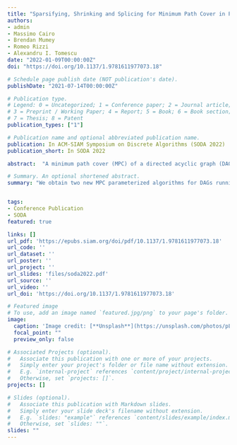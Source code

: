 ```yaml
---
title: "Sparsifying, Shrinking and Splicing for Minimum Path Cover in Parameterized Linear Time"
authors:
- admin
- Massimo Cairo
- Brendan Mumey
- Romeo Rizzi
- Alexandru I. Tomescu
date: "2022-01-09T00:00:00Z"
doi: "https://doi.org/10.1137/1.9781611977073.18"

# Schedule page publish date (NOT publication's date).
publishDate: "2021-07-14T00:00:00Z"

# Publication type.
# Legend: 0 = Uncategorized; 1 = Conference paper; 2 = Journal article;
# 3 = Preprint / Working Paper; 4 = Report; 5 = Book; 6 = Book section;
# 7 = Thesis; 8 = Patent
publication_types: ["1"]

# Publication name and optional abbreviated publication name.
publication: In ACM-SIAM Symposium on Discrete Algorithms (SODA 2022)
publication_short: In SODA 2022

abstract:  "A minimum path cover (MPC) of a directed acyclic graph (DAG) $G = (V,E)$ is a minimum-size set of paths that together cover all the vertices of the DAG. Computing an MPC is a basic polynomial problem, dating back to Dilworth's and Fulkerson's results in the 1950s. Since the size $k$ of an MPC (also known as the width) can be small in practical applications, research has also studied algorithms whose complexity is parameterized on $k$. We obtain two new MPC parameterized algorithms for DAGs running in time $O(k^2|V|\\log(|V|) + |E|)$ and $O(k^3|V| + |E|)$. We also obtain a parallel algorithm running in $O(k^2|V| + |E|)$ parallel steps and using $O(\\log(|V|))$ processors (in the PRAM model). Our latter two algorithms are the first solving the problem in parameterized linear time. Finally, we present an algorithm running in time $O(k^2|V|)$ for transforming any MPC to another MPC using less than $2|V|$ distinct edges, which we prove to be asymptotically tight. As such, we also obtain edge sparsification algorithms preserving the width of the DAG with the same running time as our MPC algorithms. At the core of all our algorithms we interleave the usage of three techniques: transitive sparsification, shrinking of a path cover, and the splicing of a set of paths along a given path."

# Summary. An optional shortened abstract.
summary: "We obtain two new MPC parameterized algorithms for DAGs running in time $O(k^2|V|\\log(|V|) + |E|)$ and $O(k^3|V| + |E|)$. We also obtain a parallel algorithm running in $O(k^2|V| + |E|)$ parallel steps and using $O(\\log(|V|))$ processors (in the PRAM model). We also obtain edge sparsification algorithms preserving the width of the DAG with the same running time as our MPC algorithms."


tags:
- Conference Publication
- SODA
featured: true

links: []
url_pdf: 'https://epubs.siam.org/doi/pdf/10.1137/1.9781611977073.18'
url_code: ''
url_dataset: ''
url_poster: ''
url_project: ''
url_slides: 'files/soda2022.pdf'
url_source: ''
url_video: ''
url_doi: 'https://doi.org/10.1137/1.9781611977073.18'

# Featured image
# To use, add an image named `featured.jpg/png` to your page's folder.
image:
  caption: 'Image credit: [**Unsplash**](https://unsplash.com/photos/pLCdAaMFLTE)'
  focal_point: ""
  preview_only: false

# Associated Projects (optional).
#   Associate this publication with one or more of your projects.
#   Simply enter your project's folder or file name without extension.
#   E.g. `internal-project` references `content/project/internal-project/index.md`.
#   Otherwise, set `projects: []`.
projects: []

# Slides (optional).
#   Associate this publication with Markdown slides.
#   Simply enter your slide deck's filename without extension.
#   E.g. `slides: "example"` references `content/slides/example/index.md`.
#   Otherwise, set `slides: ""`.
slides: ""
---
```


